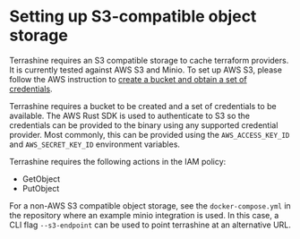 # Setting up S3-compatible object storage

Terrashine requires an S3 compatible storage to cache terraform providers.
It is currently tested against AWS S3 and Minio.
To set up AWS S3, please follow the AWS instruction to [create a bucket and obtain a set of credentials](https://docs.aws.amazon.com/AmazonS3/latest/userguide/GetStartedWithS3.html).

Terrashine requires a bucket to be created and a set of credentials to be available.
The AWS Rust SDK is used to authenticate to S3 so the credentials can be provided to the binary using any supported credential provider.
Most commonly, this can be provided using the `AWS_ACCESS_KEY_ID` and `AWS_SECRET_KEY_ID` environment variables.

Terrashine requires the following actions in the IAM policy:

* GetObject
* PutObject

For a non-AWS S3 compatible object storage, see the `docker-compose.yml` in the repository where an example minio integration is used.
In this case, a CLI flag `--s3-endpoint` can be used to point terrashine at an alternative URL.
